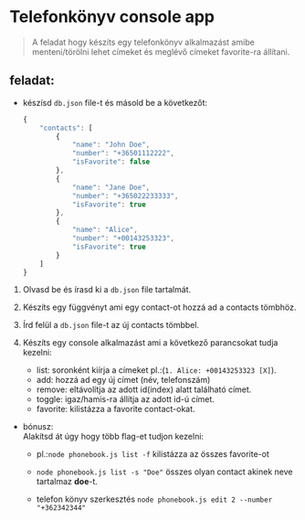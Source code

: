 # Telefonkönyv console app

> A feladat hogy készíts egy telefonkönyv alkalmazást amibe menteni/törölni lehet címeket és meglévő címeket favorite-ra állítani.

## feladat:

- készísd `db.json` file-t és másold be a következőt:
  ```js
  {
      "contacts": [
          {
              "name": "John Doe",
              "number": "+36501112222",
              "isFavorite": false
          },
          {
              "name": "Jane Doe",
              "number": "+365022233333",
              "isFavorite": true
          },
          {
              "name": "Alice",
              "number": "+00143253323",
              "isFavorite": true
          }
      ]
  }
  ```

1. Olvasd be és írasd ki a `db.json` file tartalmát.

1. Készíts egy függvényt ami egy contact-ot hozzá ad a contacts tömbhöz.

1. Írd felül a `db.json` file-t az új contacts tömbbel.

1. Készíts egy console alkalmazást ami a következő parancsokat tudja kezelni:
   - list: soronként kiírja a címeket pl.:(`1. Alice: +00143253323 [X]`).
   - add: hozzá ad egy új címet (név, telefonszám)
   - remove: eltávolítja az adott id(index) alatt található címet.
   - toggle: igaz/hamis-ra állítja az adott id-ú címet.
   - favorite: kilistázza a favorite contact-okat.

- bónusz:  
   Alakítsd át úgy hogy több flag-et tudjon kezelni:

  - pl.:`node phonebook.js list -f` kilistázza az összes favorite-ot
  - `node phonebook.js list -s "Doe"` összes olyan contact akinek neve tartalmaz **doe**-t.

  - telefon könyv szerkesztés `node phonebook.js edit 2 --number "+362342344"`
